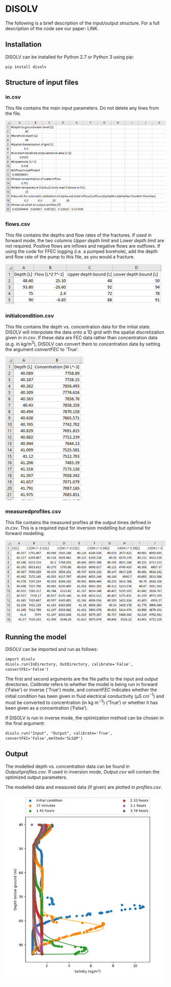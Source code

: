 # DISOLV

The following is a brief description of the input/output structure. For a full description of the code see our paper: LINK.

## Installation

DISOLV can be installed for Python 2.7 or Python 3 using pip:

    pip install disolv

## Structure of input files

### in.csv
This file contains the main input parameters. Do not delete any lines from the file.

![In file 1](/Images/incsv.PNG)

### flows.csv
This file contains the depths and flow rates of the fractures. If used in forward mode, the two columns *Upper depth limit* and *Lower depth limit* are not required. Positive flows are inflows and negative flows are outflows. If using the code for FFEC logging (i.e. a pumped borehole), add the depth and flow rate of the pump to this file, as you would a fracture.

![In file 2](/Images/flowscsv.PNG)

### initialcondition.csv
This file contains the depth vs. concentration data for the initial state. DISOLV will interpolate the data onto a 1D grid with the spatial discretization given in *in.csv*. If these data are FEC data rather than concentration data (e.g. in kg/m<sup>3</sup>), DISOLV can convert them to concentration data by setting the argument *convertFEC* to 'True'. 

![In file 3](/Images/incon.PNG)

### measuredprofiles.csv

This file contains the measured profiles at the output times defined in *in.csv*. This is a required input for inversion modelling but optional for forward modelling.

![In file 4](/Images/measured.PNG)

## Running the model

DISOLV can be imported and run as follows:

    import disolv
    disolv.run(InDirectory, OutDirectory, calibrate='False', convertFEC='False')
    
The first and second arguments are the file paths to the input and output directories. *Calibrate* refers to whether the model is being run in forward ('False') or inverse ('True') mode, and *convertFEC* indicates whether the initial condition has been given in fluid electrical conductivity (μS cm<sup>−1</sup>) and must be converted to concentration (in kg m<sup>−3</sup>) (‘True’) or whether it has been given as a concentration (‘False’).

If DISOLV is run in inverse mode, the optimization method can be chosen in the final argument:
    
    disolv.run("Input", "Output", calibrate='True', convertFEC='False',method='SLSQP')

## Output

The modelled depth vs. concentration data can be found in *Output\profiles.csv*. If used in inversion mode, *Output.csv* will contain the optimized output parameters.

The modelled data and measured data (if given) are plotted in *profiles.csv*.

![In file 5](/Output/Berambadi.png)